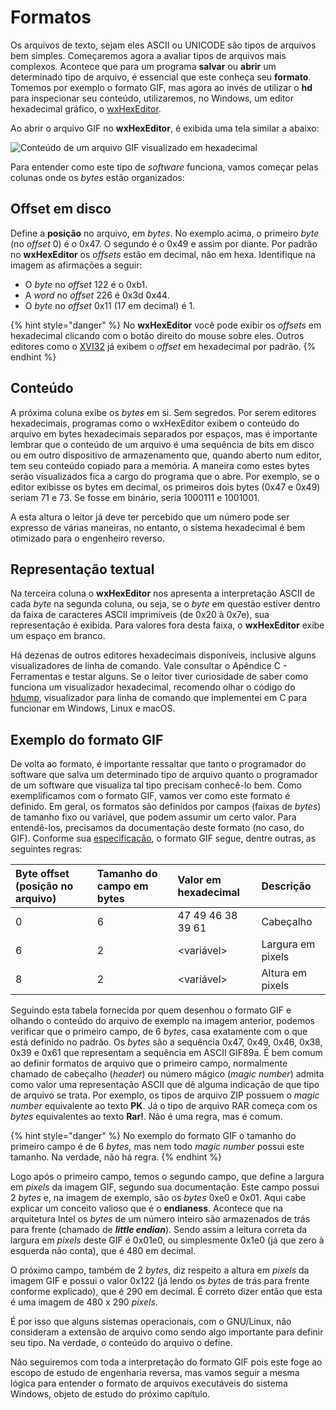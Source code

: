 # Formatos

Os arquivos de texto, sejam eles ASCII ou UNICODE são tipos de arquivos bem simples. Começaremos agora a avaliar tipos de arquivos mais complexos. Acontece que para um programa **salvar** ou **abrir** um determinado tipo de arquivo, é essencial que este conheça seu **formato**. Tomemos por exemplo o formato GIF, mas agora ao invés de utilizar o **hd** para inspecionar seu conteúdo, utilizaremos, no Windows, um editor hexadecimal gráfico, o [wxHexEditor](https://sourceforge.net/projects/wxhexeditor/).

Ao abrir o arquivo GIF no **wxHexEditor**, é exibida uma tela similar a abaixo:

![Conte&#xFA;do de um arquivo GIF visualizado em hexadecimal](../.gitbook/assets/hex_fig1.png)

Para entender como este tipo de _software_ funciona, vamos começar pelas colunas onde os _bytes_ estão organizados:

## **Offset em disco**

Define a **posição** no arquivo, em _bytes_. No exemplo acima, o primeiro _byte_ \(no _offset_ 0\) é o 0x47. O segundo é o 0x49 e assim por diante. Por padrão no **wxHexEditor** os _offsets_ estão em decimal, não em hexa. Identifique na imagem as afirmações a seguir:

* O _byte_ no _offset_ 122 é o 0xb1.
* A _word_ no _offset_ 226 é 0x3d 0x44.
* O _byte_ no _offset_ 0x11 \(17 em decimal\) é 1.

{% hint style="danger" %}
No **wxHexEditor** você pode exibir os _offsets_ em hexadecimal clicando com o botão direito do mouse sobre eles. Outros editores como o [XVI32](http://www.chmaas.handshake.de/delphi/freeware/xvi32/xvi32.htm) já exibem o _offset_ em hexadecimal por padrão.
{% endhint %}

## **Conteúdo**

A próxima coluna exibe os _bytes_ em si. Sem segredos. Por serem editores hexadecimais, programas como o wxHexEditor exibem o conteúdo do arquivo em bytes hexadecimais separados por espaços, mas é importante lembrar que o conteúdo de um arquivo é uma sequência de bits em disco ou em outro dispositivo de armazenamento que, quando aberto num editor, tem seu conteúdo copiado para a memória. A maneira como estes bytes serão visualizados fica a cargo do programa que o abre. Por exemplo, se o editor exibisse os bytes em decimal, os primeiros dois bytes \(0x47 e 0x49\) seriam 71 e 73. Se fosse em binário, seria 1000111 e 1001001.

A esta altura o leitor já deve ter percebido que um número pode ser expresso de várias maneiras, no entanto, o sistema hexadecimal é bem otimizado para o engenheiro reverso.

## **Representação textual**

Na terceira coluna o **wxHexEditor** nos apresenta a interpretação ASCII de cada _byte_ na segunda coluna, ou seja, se o _byte_ em questão estiver dentro da faixa de caracteres ASCII imprimíveis \(de 0x20 à 0x7e\), sua representação é exibida. Para valores fora desta faixa, o **wxHexEditor** exibe um espaço em branco.

Há dezenas de outros editores hexadecimais disponíveis, inclusive alguns visualizadores de linha de comando. Vale consultar o Apêndice C - Ferramentas e testar alguns. Se o leitor tiver curiosidade de saber como funciona um visualizador hexadecimal, recomendo olhar o código do [hdump](https://sourceforge.net/projects/hdump/), visualizador para linha de comando que implementei em C para funcionar em Windows, Linux e macOS.

## **Exemplo do formato GIF**

De volta ao formato, é importante ressaltar que tanto o programador do software que salva um determinado tipo de arquivo quanto o programador de um software que visualiza tal tipo precisam conhecê-lo bem. Como exemplificamos com o formato GIF, vamos ver como este formato é definido. Em geral, os formatos são definidos por campos \(faixas de _bytes_\) de tamanho fixo ou variável, que podem assumir um certo valor. Para entendê-los, precisamos da documentação deste formato \(no caso, do GIF\). Conforme sua [especificação](https://en.wikipedia.org/wiki/GIF#Example_GIF_file), o formato GIF segue, dentre outras, as seguintes regras:

| Byte offset \(posição no arquivo\) | Tamanho do campo em bytes | Valor em hexadecimal | Descrição |
| :--- | :--- | :--- | :--- |
| 0 | 6 | 47 49 46 38 39 61 | Cabeçalho |
| 6 | 2 | &lt;variável&gt; | Largura em pixels |
| 8 | 2 | &lt;variável&gt; | Altura em pixels |

Seguindo esta tabela fornecida por quem desenhou o formato GIF e olhando o conteúdo do arquivo de exemplo na imagem anterior, podemos verificar que o primeiro campo, de 6 _bytes_, casa exatamente com o que está definido no padrão. Os _bytes_ são a sequência 0x47, 0x49, 0x46, 0x38, 0x39 e 0x61 que representam a sequência em ASCII GIF89a. É bem comum ao definir formatos de arquivo que o primeiro campo, normalmente chamado de cabeçalho \(_header_\) ou número mágico \(_magic number_\) admita como valor uma representação ASCII que dê alguma indicação de que tipo de arquivo se trata. Por exemplo, os tipos de arquivo ZIP possuem o _magic number_ equivalente ao texto **PK**. Já o tipo de arquivo RAR começa com os _bytes_ equivalentes ao texto **Rar!**. Não é uma regra, mas é comum.

{% hint style="danger" %}
No exemplo do formato GIF o tamanho do primeiro campo é de 6 _bytes,_ mas nem todo _magic number_ possui este tamanho. Na verdade, não há regra.
{% endhint %}

Logo após o primeiro campo, temos o segundo campo, que define a largura em _pixels_ da imagem GIF, segundo sua documentação. Este campo possui 2 _bytes_ e, na imagem de exemplo, são os _bytes_ 0xe0 e 0x01. Aqui cabe explicar um conceito valioso que é o **endianess**. Acontece que na arquitetura Intel os _bytes_ de um número inteiro são armazenados de trás para frente \(chamado de _**little endian**_\). Sendo assim a leitura correta da largura em _pixels_ deste GIF é 0x01e0, ou simplesmente 0x1e0 \(já que zero à esquerda não conta\), que é 480 em decimal.

O próximo campo, também de 2 _bytes_, diz respeito a altura em _pixels_ da imagem GIF e possui o valor 0x122 \(já lendo os _bytes_ de trás para frente conforme explicado\), que é 290 em decimal. É correto dizer então que esta é uma imagem de 480 x 290 _pixels_.

É por isso que alguns sistemas operacionais, com o GNU/Linux, não consideram a extensão de arquivo como sendo algo importante para definir seu tipo. Na verdade, o conteúdo do arquivo o define.

Não seguiremos com toda a interpretação do formato GIF pois este foge ao escopo de estudo de engenharia reversa, mas vamos seguir a mesma lógica para entender o formato de arquivos executáveis do sistema Windows, objeto de estudo do próximo capítulo.

